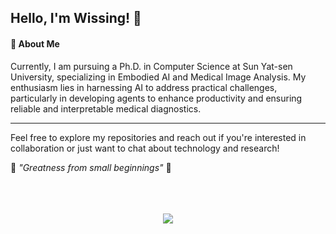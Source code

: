 ## Hello, I'm Wissing! 👋

#### 🧐 About Me

Currently, I am pursuing a Ph.D. in Computer Science at Sun Yat-sen University, specializing in Embodied AI and Medical Image Analysis.  My enthusiasm lies in harnessing AI to address practical challenges, particularly in developing agents to enhance productivity and ensuring reliable and interpretable medical diagnostics.

---

Feel free to explore my repositories and reach out if you're interested in collaboration or just want to chat about technology and research!

🌟 _"Greatness from small beginnings"_ 🌟


 <br>

<br>
<br>

<div align=center title="Wissing's GitHub stats" href="https://github.com/anuraghazra/github-readme-stats"> 
<img src="https://github-readme-stats.vercel.app/api?username=WissingChen&count_private=true&show_icons=true&theme=gruvbox">
</div>

